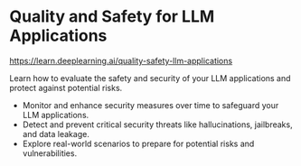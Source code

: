 # Quality and Safety for LLM Applications

https://learn.deeplearning.ai/quality-safety-llm-applications

Learn how to evaluate the safety and security of your LLM applications and protect against potential risks.

- Monitor and enhance security measures over time to safeguard your LLM applications.
- Detect and prevent critical security threats like hallucinations, jailbreaks, and data leakage.
- Explore real-world scenarios to prepare for potential risks and vulnerabilities.
